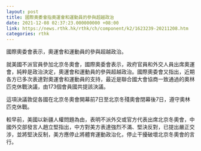 ```yaml
---
layout: post
title: 國際奧委會指奧運會和運動員的參與超越政治
date: 2021-12-08 02:37:23.000000000 +08:00
link: https://news.rthk.hk/rthk/ch/component/k2/1623239-20211208.htm
categories: rthk
---
```


國際奧委會表示，奧運會和運動員的參與超越政治。

就美國不派官員參加北京冬奧會，國際奧委會表示，政府官員和外交人員出席奧運會，純粹是政治決定，奧運會和運動員的參與超越政治。國際奧委會又指出，近期各方已多次表達對奧運會和運動員的支持，最近是聯合國大會協商一致通過的奧林匹克休戰決議，由173個會員國共提該決議。

這項決議敦促各國在北京冬奧會開幕前7日至北京冬殘奧會閉幕後7日，遵守奧林匹克休戰。

較早前，美國以新疆人權問題為由，表明不派外交或官方代表出席北京冬奧會，中國外交部發言人趙立堅指出，中方對美方表達強烈不滿、堅決反對，已提出嚴正交涉，並將堅決反制，美方應停止將體育運動政治化，停止干擾破壞北京冬奧會的言行。
